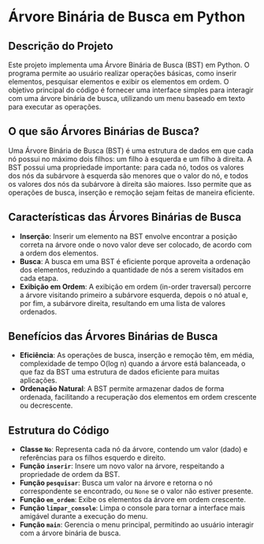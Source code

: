# Árvore Binária de Busca em Python

## Descrição do Projeto

Este projeto implementa uma Árvore Binária de Busca (BST) em Python. O programa permite ao usuário realizar operações básicas, como inserir elementos, pesquisar elementos e exibir os elementos em ordem. O objetivo principal do código é fornecer uma interface simples para interagir com uma árvore binária de busca, utilizando um menu baseado em texto para executar as operações.

## O que são Árvores Binárias de Busca?

Uma Árvore Binária de Busca (BST) é uma estrutura de dados em que cada nó possui no máximo dois filhos: um filho à esquerda e um filho à direita. A BST possui uma propriedade importante: para cada nó, todos os valores dos nós da subárvore à esquerda são menores que o valor do nó, e todos os valores dos nós da subárvore à direita são maiores. Isso permite que as operações de busca, inserção e remoção sejam feitas de maneira eficiente.

## Características das Árvores Binárias de Busca

- **Inserção**: Inserir um elemento na BST envolve encontrar a posição correta na árvore onde o novo valor deve ser colocado, de acordo com a ordem dos elementos.
- **Busca**: A busca em uma BST é eficiente porque aproveita a ordenação dos elementos, reduzindo a quantidade de nós a serem visitados em cada etapa.
- **Exibição em Ordem**: A exibição em ordem (in-order traversal) percorre a árvore visitando primeiro a subárvore esquerda, depois o nó atual e, por fim, a subárvore direita, resultando em uma lista de valores ordenados.

## Benefícios das Árvores Binárias de Busca

- **Eficiência**: As operações de busca, inserção e remoção têm, em média, complexidade de tempo O(log n) quando a árvore está balanceada, o que faz da BST uma estrutura de dados eficiente para muitas aplicações.
- **Ordenação Natural**: A BST permite armazenar dados de forma ordenada, facilitando a recuperação dos elementos em ordem crescente ou decrescente.

## Estrutura do Código

- **Classe `No`**: Representa cada nó da árvore, contendo um valor (dado) e referências para os filhos esquerdo e direito.
- **Função `inserir`**: Insere um novo valor na árvore, respeitando a propriedade de ordem da BST.
- **Função `pesquisar`**: Busca um valor na árvore e retorna o nó correspondente se encontrado, ou `None` se o valor não estiver presente.
- **Função `em_ordem`**: Exibe os elementos da árvore em ordem crescente.
- **Função `limpar_console`**: Limpa o console para tornar a interface mais amigável durante a execução do menu.
- **Função `main`**: Gerencia o menu principal, permitindo ao usuário interagir com a árvore binária de busca.
